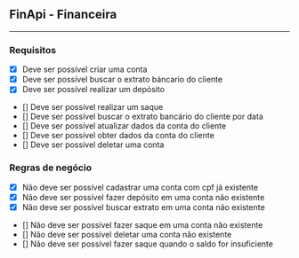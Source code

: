 ## FinApi - Financeira 

--- 


### Requisitos

- [X] Deve ser possível criar uma conta
- [X] Deve ser possível buscar o extrato báncario do cliente 
- [X] Deve ser possível realizar um depósito 
- [] Deve ser possível realizar um saque 
- [] Deve ser possível buscar o extrato bancário do cliente por data 
- [] Deve ser possível atualizar dados da conta do cliente 
- [] Deve ser possível obter dados da conta do cliente
- [] Deve ser possível deletar uma conta

### Regras de negócio 

- [X] Não deve ser possível cadastrar uma conta com cpf já existente 
- [X] Não deve ser possível fazer depósito em uma conta não existente 
- [X] Não deve ser possível buscar extrato em uma conta não existente 
- [] Não deve ser possível fazer saque em uma conta não existente 
- [] Não deve ser possível deletar uma conta não existente 
- [] Não deve ser possível fazer saque quando o saldo for insuficiente 
 
